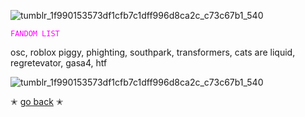 ![tumblr_1f990153573df1cfb7c1dff996d8ca2c_c73c67b1_540](https://github.com/user-attachments/assets/bab515d7-e0e7-4ac4-bcbd-56707956fdeb)

<code style="color : magenta">FANDOM LIST</code>

osc, roblox piggy, phighting, southpark, transformers, cats are liquid, regretevator, gasa4, htf

![tumblr_1f990153573df1cfb7c1dff996d8ca2c_c73c67b1_540](https://github.com/user-attachments/assets/5a7103b2-0ec2-443b-8c10-58f264ec4468)

✭ [go back](https://github.com/mvffinz) ✭
